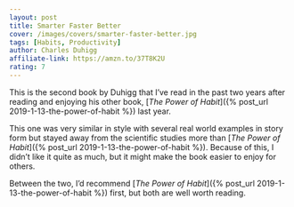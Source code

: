 ```yaml
---
layout: post
title: Smarter Faster Better
cover: /images/covers/smarter-faster-better.jpg
tags: [Habits, Productivity]
author: Charles Duhigg
affiliate-link: https://amzn.to/37T8K2U
rating: 7
---
```


This is the second book by Duhigg that I’ve read in the past two years after reading and enjoying his other book, [_The Power of Habit_]({% post_url 2019-1-13-the-power-of-habit %}) last year.

This one was very similar in style with several real world examples in story form but stayed away from the scientific studies more than [_The Power of Habit_]({% post_url 2019-1-13-the-power-of-habit %}). Because of this, I didn’t like it quite as much, but it might make the book easier to enjoy for others.

Between the two, I’d recommend [_The Power of Habit_]({% post_url 2019-1-13-the-power-of-habit %}) first, but both are well worth reading.